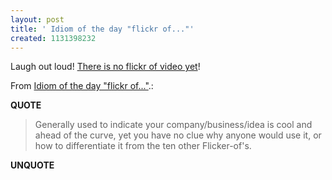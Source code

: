 ```yaml
---
layout: post
title: ' Idiom of the day "flickr of..."'
created: 1131398232
---
```

<p>Laugh out loud! <a href="http://www.rolandtanglao.com/archives/2005/11/06/flickr_of_video_doesnt_exist_my_video_upload_experience">There is no flickr of video yet</a>!
</p><p>From <a href="http://supr.c.ilio.us/blog/2005/11/07/idiom-of-the-day-flickr-of/">Idiom of the day "flickr of..."</a>.:</p>
<p><b>QUOTE</b></p><blockquote>Generally used to indicate your company/business/idea is cool and ahead of the curve, yet you have no clue why anyone would use it, or how to differentiate it from the ten other Flicker-of's.</blockquote><p><b>UNQUOTE</b></p>



